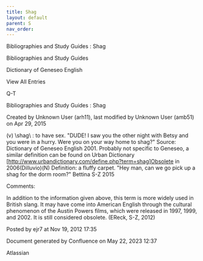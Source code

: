 ```yaml
---
title: Shag
layout: default
parent: S
nav_order:
---
```


Bibliographies and Study Guides : Shag

Bibliographies and Study Guides

Dictionary of Geneseo English

View All Entries

Q-T

Bibliographies and Study Guides : Shag

Created by  Unknown User (arh11), last modified by  Unknown User (amb51) on Apr 29, 2015

(v) \shag\ : to have sex. &quot;DUDE! I saw you the other night with Betsy and you were in a hurry. Were you on your way home to shag?&quot; Source: Dictionary of Geneseo English 2001. Probably not specific to Geneseo, a similar definition can be found on Urban Dictionary [http://www.urbandictionary.com/define.php?term=shag]Obsolete in 2006(Dilluvio)(N) Definition: a fluffy carpet. &quot;Hey man, can we go pick up a shag for the dorm room?&quot; Bettina S-Z 2015 

Comments:

In addition to the information given above, this term is more widely used in British slang. It may have come into American English through the cultural phenomenon of the Austin Powers films, which were released in 1997, 1999, and 2002. It is still considered obsolete. (EReck, S-Z, 2012)

Posted by ejr7 at Nov 19, 2012 17:35

Document generated by Confluence on May 22, 2023 12:37

Atlassian
